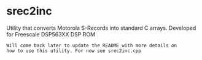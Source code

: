 srec2inc
========

Utility that converts Motorola S-Records into standard C arrays. Developed for Freescale DSP563XX DSP ROM

	Will come back later to update the README with more details on 
	how to use this utility. For now see srec2inc.cpp